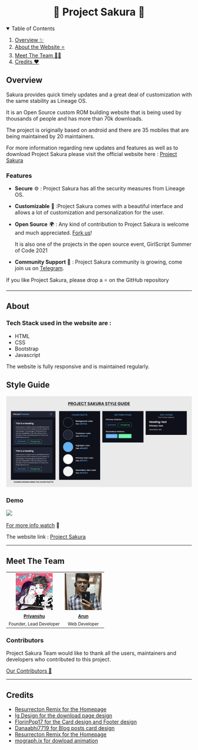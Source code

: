 <div align="center">
  <h1>🌸 Project Sakura 🌸</h1>
</div>
<details open="open">
  <summary>Table of Contents</summary>
  <ol>
  <li><a href="#overview">Overview ✨</a></li>
  <li><a href="#about">About the Website ⭐</a></li>
   <li><a href="#meet">Meet The Team 👨‍💻</a></li>
  <li><a href="#credits">Credits ❤️</a></li>
 </ol>
</details>

## **Overview**

Sakura provides quick timely updates and a great deal of customization with the same stability as Lineage OS.

It is an Open Source custom ROM building website that is being used by thousands of people and has more than 70k downloads.

The project is originally based on android and there are 35 mobiles that are being maintained by 20 maintainers.

For more information regarding new updates and features as well as to download Project Sakura please visit the official website here : [Project Sakura](https://projectsakura.xyz)

### **Features**

- **Secure** ⚙️ : Project Sakura has all the security measures from Lineage OS.
- **Customizable** 🔧 :Project Sakura comes with a beautiful interface and allows a lot of customization and personalization for the user.
- **Open Source** 🌍 : Any kind of contribution to Project Sakura is welcome and much appreciated. [Fork us](https://github.com/ProjectSakura)!

  It is also one of the projects in the open source event, GirlScript Summer of Code 2021

- **Community Support** 🙌 : Project Sakura community is growing, come join us on [Telegram](https://t.me/ProjectSakura).

If you like Project Sakura, please drop a ⭐ on the GitHub repository

---

## **About**

### Tech Stack used in the website are :

- HTML
- CSS
- Bootstrap
- Javascript

The website is fully responsive and is maintained regularly.

## **Style Guide**

<img src="image\StyleGuideby-DevrajDC.png"> </img>

### **Demo**

<img src="image\snapshots\project_sakura_gif.gif"> </img>

[For more info watch](https://www.youtube.com/watch?v=7k7nnAVBh9Y) 🎥

The website link : [Project Sakura](https://projectsakura.xyz)

---

## **Meet The Team**

<table>
<tr>
  <td align="center"> <img src="image\maintainers\shen.jpeg" width="100px"> 
  <br>
  <sub><b> <a href="https://github.com/LordShenron">Priyanshu </a></b> <br>
  Founder, Lead Developer
</td>

 <td align="center"> <img src="image\maintainers\arun.jpeg" width="100px"> 
  <br>
  <sub><b> <a href="https://github.com/ArunTeltia">Arun</a></b> <br>
  Web Developer
</td>
</tr> 
</table>

### **Contributors**

Project Sakura Team would like to thank all the users, maintainers and developers who contributed to this project.

[Our Contributors 🌟](https://github.com/ProjectSakura/ProjectSakura.github.io/graphs/contributors)

---

## **Credits**

- [Resurrecton Remix for the Homepage](https://codepen.io/ig_design/pen/omQXoQ)
- [Ig Design for the download page design](https://codepen.io/ig_design/pen/omQXoQ)
- [FlorinPop17 for the Card design and Footer design](https://codepen.io/FlorinPop17/pen/EJKgKB)
- [Danaabhi7719 for Blog posts card design](https://codepen.io/danaabhi7119/pen/NWxjyby)
- [Resurrecton Remix for the Homepage](https://codepen.io/ig_design/pen/omQXoQ)
- [mograph.ix for dowload animation](https://lottiefiles.com/25923-download-arrow)
